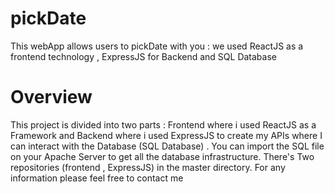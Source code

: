 # pickDate
This webApp allows users to pickDate  with you : we used ReactJS as a frontend technology , ExpressJS for Backend and SQL Database 
# Overview
This project is divided into two parts : Frontend where i used ReactJS as a Framework and Backend where i used ExpressJS to create my APIs where I can interact with the Database (SQL Database) . You can import the SQL file on your Apache Server to get all the database infrastructure.
There's Two repositories (frontend , ExpressJS) in the master directory. 
For any information please feel free to contact me  
